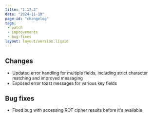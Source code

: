 ```yaml
---
title: "1.17.3"
date: "2024-11-18"
page-id: "changelog"
tags: 
 - patch
 - improvements
 - bug-fixes
layout: layout/version.liquid
---
```

## Changes
- Updated error handling for multiple fields, including strict character matching and improved messaging
- Exposed error toast messages for various key fields

## Bug fixes
- Fixed bug with accessing ROT cipher results before it's available
